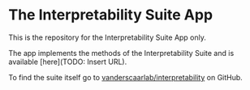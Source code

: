 # The Interpretability Suite App

This is the repository for the Interpretability Suite App only.

The app implements the methods of the Interpretability Suite and is available [here](TODO: Insert URL).

To find the suite itself go to [vanderscaarlab/interpretability](https://github.com/vanderschaarlab/Interpretability) on GitHub.

